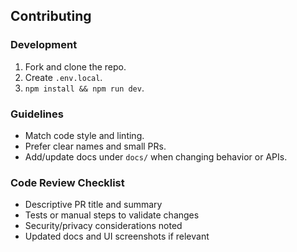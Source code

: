 ## Contributing

### Development
1. Fork and clone the repo.
2. Create `.env.local`.
3. `npm install && npm run dev`.

### Guidelines
- Match code style and linting.
- Prefer clear names and small PRs.
- Add/update docs under `docs/` when changing behavior or APIs.

### Code Review Checklist
- Descriptive PR title and summary
- Tests or manual steps to validate changes
- Security/privacy considerations noted
- Updated docs and UI screenshots if relevant


